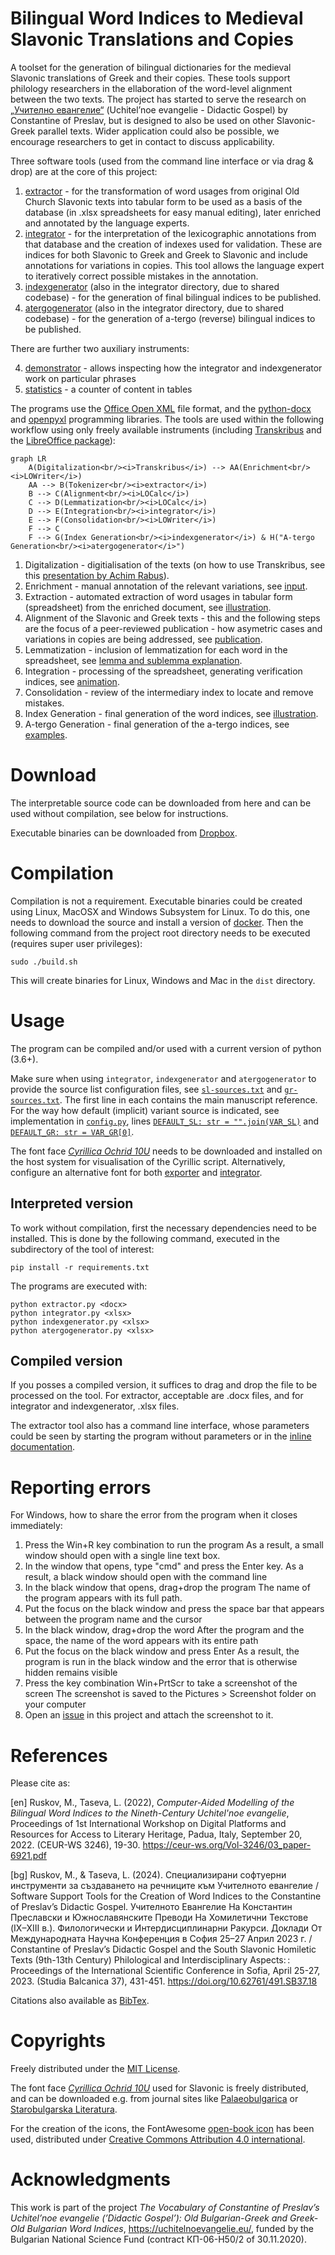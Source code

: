 # Bilingual Word Indices to Medieval Slavonic Translations and Copies
A toolset for the generation of bilingual dictionaries for the medieval Slavonic translations of Greek and their copies. These tools support philology researchers in the ellaboration of the word-level alignment between the two texts. The project has started to serve the research on [„Учително евангелие“](https://uchitelnoevangelie.eu/?lang=en) (Uchitel’noe evangelie - Didactic Gospel) by Constantine of Preslav, but is designed to also be used on other Slavonic-Greek parallel texts. Wider application could also be possible, we encourage researchers to get in contact to discuss applicability.

Three software tools (used from the command line interface or via drag & drop) are at the core of this project:
1. [extractor](extractor/) - for the transformation of word usages from original Old Church Slavonic texts into tabular form to be used as a basis of the database (in .xlsx spreadsheets for easy manual editing), later enriched and annotated by the language experts.
2. [integrator](integrator/) - for the interpretation of the lexicographic annotations from that database and the creation of indexes used for validation. These are indices for both Slavonic to Greek and Greek to Slavonic and include annotations for variations in copies. This tool allows the language expert to iteratively correct possible mistakes in the annotation.
3. [indexgenerator](integrator/) (also in the integrator directory, due to shared codebase) - for the generation of final bilingual indices to be published.
4. [atergogenerator](integrator/) (also in the integrator directory, due to shared codebase) - for the generation of a-tergo (reverse) bilingual indices to be published.

There are further two auxiliary instruments:

4. [demonstrator](/integrator/demonstrator.ipynb) - allows inspecting how the integrator and indexgenerator work on particular phrases
5. [statistics](/integrator/statistics.py) - a counter of content in tables

The programs use the <a href="https://en.wikipedia.org/wiki/Office_Open_XML">Office Open XML</a> file format, and the <a href="https://github.com/python-openxml/python-docx">python-docx</a> and <a href="https://pypi.org/project/openpyxl">openpyxl</a> programming libraries.
The tools are used within the following workflow using only freely available instruments (including <a href= "https://transkribus.eu/">Transkribus</a> and the <a href="https://www.libreoffice.org/">LibreOffice package</a>):

```mermaid
graph LR
    A(Digitalization<br/><i>Transkribus</i>) --> AA(Enrichment<br/><i>LOWriter</i>) 
    AA --> B(Tokenizer<br/><i>extractor</i>)
    B --> C(Alignment<br/><i>LOCalc</i>)
    C --> D(Lemmatization<br/><i>LOCalc</i>)
    D --> E(Integration<br/><i>integrator</i>)
    E --> F(Consolidation<br/><i>LOWriter</i>)
    F --> C
    F --> G(Index Generation<br/><i>indexgenerator</i>) & H("A-tergo Generation<br/><i>atergogenerator</i>") 
```

1. Digitalization - digitialisation of the texts (on how to use Transkribus, see this <a href="https://www.youtube.com/watch?v=X1NxWYWCe9g">presentation by Achim Rabus</a>).
2. Enrichment - manual annotation of the relevant variations, see [input](extractor/).
2. Extraction - automated extraction of word usages in tabular form (spreadsheet) from the enriched document, see [illustration](extractor/).
3. Alignment of the Slavonic and Greek texts - this and the following steps are the focus of a peer-reviewed publication - how asymetric cases and variations in copies are being addressed, see [publication](docs/ruskov-taseva-DIPRAL2022.pdf).
4. Lemmatization - inclusion of lemmatization for each word in the spreadsheet, see [lemma and sublemma explanation](integrator/).
5. Integration - processing of the spreadsheet, generating verification indices, see [animation](integrator/).
6. Consolidation - review of the intermediary index to locate and remove mistakes.
7. Index Generation - final generation of the word indices, see [illustration](integrator/).
7. A-tergo Generation - final generation of the a-tergo indices, see [examples](integrator/test/).

# Download

The interpretable source code can be downloaded from here and can be used without compilation, see below for instructions.

Executable binaries can be downloaded from <a href="https://www.dropbox.com/sh/gv879jbqrvze861/AAC6Vt6OdfESe3rn04HXK9hWa?dl=0">Dropbox</a>.

# Compilation

Compilation is not a requirement. Executable binaries could be created using Linux, MacOSX and Windows Subsystem for Linux. To do this, one needs to download the source and install a version of <a href="https://www.docker.com/">docker</a>. Then the following command from the project root directory needs to be executed (requires super user privileges):

    sudo ./build.sh

This will create binaries for Linux, Windows and Mac in the `dist` directory.

# Usage

The program can be compiled and/or used with a current version of python (3.6+).

Make sure when using `integrator`, `indexgenerator` and `atergogenerator` to provide the source list configuration files, see [`sl-sources.txt`](integrator/sl-sources.txt) and [`gr-sources.txt`](integrator/gr-sources.txt). The first line in each contains the main manuscript reference. For the way how default (implicit) variant source is indicated, see implementation in [`config.py`](integrator/config.py), lines [`DEFAULT_SL: str = "".join(VAR_SL)`](integrator/config.py#L52) and [`DEFAULT_GR: str = VAR_GR[0]`](integrator/config.py#L54).

The font face <a href="https://www.starobulglit.eu/OC10U.ttf">*Cyrillica Ochrid 10U*</a> needs to be downloaded and installed on the host system for visualisation of the Cyrillic script. Alternatively, configure an alternative font for both [exporter](extractor/exporter.py#L23) and [integrator](integrator/wordproc.py#L12).

## Interpreted version

To work without compilation, first the necessary dependencies need to be installed. This is done by the following command, executed in the subdirectory of the tool of interest:

    pip install -r requirements.txt

The programs are executed with:

    python extractor.py <docx>
    python integrator.py <xlsx>
    python indexgenerator.py <xlsx>
    python atergogenerator.py <xlsx>

## Compiled version

If you posses a compiled version, it suffices to drag and drop the file to be processed on the tool. For extractor, acceptable are .docx files, and for integrator and indexgenerator, .xlsx files.

The extractor tool also has a command line interface, whose parameters could be seen by starting the program without parameters or in the <a href="extractor/extractor.py">inline documentation</a>.

# Reporting errors

For Windows, how to share the error from the program when it closes immediately:

1. Press the Win+R key combination to run the program
As a result, a small window should open with a single line text box.
2. In the window that opens, type "cmd" and press the Enter key.
As a result, a black window should open with the command line
3. In the black window that opens, drag+drop the program
The name of the program appears with its full path.
4. Put the focus on the black window and press the space bar that appears between the program name and the cursor
5. In the black window, drag+drop the word
After the program and the space, the name of the word appears with its entire path
6. Put the focus on the black window and press Enter
As a result, the program is run in the black window and the error that is otherwise hidden remains visible
7. Press the key combination Win+PrtScr to take a screenshot of the screen
The screenshot is saved to the Pictures > Screenshot folder on your computer
8. Open an <a href="https://github.com/mapto/UchitelnoEvangelie/issues">issue</a> in this project and attach the screenshot to it.


# References

Please cite as:

[en] Ruskov, M., Taseva, L. (2022), _Computer-Aided Modelling of the Bilingual Word Indices to the Nineth-Century Uchitel'noe evangelie_, Proceedings of 1st International Workshop on Digital Platforms and Resources for Access to Literary Heritage, Padua, Italy, September 20, 2022. (CEUR-WS 3246), 19-30. https://ceur-ws.org/Vol-3246/03_paper-6921.pdf

[bg] Ruskov, M., & Taseva, L. (2024). Специализирани софтуерни инструменти за създаването на речниците към Учителното евангелие / Software Support Tools for the Creation of Word Indices to the Constantine of Preslav’s Didactic Gospel. Учителното Евангелие На Константин Преславски и Южнославянските Преводи На Хомилетични Текстове (IX–XIII в.). Филологически и Интердисциплинарни Ракурси. Доклади От Международната Научна Конференция в София 25–27 Април 2023 г. / Constantine of Preslav’s Didactic Gospel and the South Slavonic Homiletic Texts (9th-13th Century) Philological and Interdisciplinary Aspects: : Proceedings of the International Scientific Conference in Sofia, April 25-27, 2023. (Studia Balcanica 37), 431-451. https://doi.org/10.62761/491.SB37.18

Citations also available as [BibTex](docs/ref.bib).

# Copyrights

Freely distributed under the <a href="https://mit-license.org/">MIT License</a>.

The font face <a href="https://www.starobulglit.eu/OC10U.ttf">*Cyrillica Ochrid 10U*</a> used for Slavonic is freely distributed, and can be downloaded e.g. from journal sites like <a href="https://palaeobulgarica.eu/en/guidelines-authors">Palaeobulgarica</a> or <a href="http://www.starobulglit.eu/en/publication-guidelines/">Starobulgarska Literatura</a>.

For the creation of the icons, the FontAwesome <a href="https://fontawesome.com/icons/book-open?style=solid">open-book icon</a> has been used, distributed under <a href="https://creativecommons.org/licenses/by/4.0/">Creative Commons Attribution 4.0 international</a>.


# Acknowledgments

This work is part of the project _The Vocabulary of Constantine of Preslav’s Uchitel’noe
evangelie (’Didactic Gospel’): Old Bulgarian-Greek and Greek-Old Bulgarian Word Indices_, https://uchitelnoevangelie.eu/, funded
by the Bulgarian National Science Fund (contract КП-06-Н50/2 of 30.11.2020).
